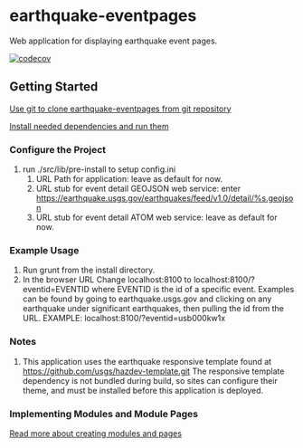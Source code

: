 earthquake-eventpages
==============

Web application for displaying earthquake event pages.

[![codecov](https://codecov.io/gh/usgs/earthquake-eventpages/branch/master/graph/badge.svg)](https://codecov.io/gh/usgs/earthquake-eventpages)

Getting Started
---------------

[Use git to clone earthquake-eventpages from git repository](readme_git_install.md)

[Install needed dependencies and run them](readme_dependency_install.md)


### Configure the Project ###
1. run ./src/lib/pre-install to setup config.ini
   1. URL Path for application: leave as default for now.
   1. URL stub for event detail GEOJSON web service:
      enter https://earthquake.usgs.gov/earthquakes/feed/v1.0/detail/%s.geojson
   1. URL stub for event detail ATOM web service: leave as default for now.

### Example Usage ###
1. Run grunt from the install directory.
1. In the browser URL
   Change localhost:8100 to localhost:8100/?eventid=EVENTID
   where EVENTID is the id of a specific event. Examples can be found by
   going to earthquake.usgs.gov and clicking on any earthquake under significant
   earthquakes, then pulling the id from the URL.
   EXAMPLE: localhost:8100/?eventid=usb000kw1x

### Notes ###
1. This application uses the earthquake responsive template found at
   https://github.com/usgs/hazdev-template.git
   The responsive template dependency is not bundled during build, so sites
   can configure their theme, and must be installed before this application
   is deployed.

### Implementing Modules and Module Pages

[Read more about creating modules and pages](MODULE.md)
